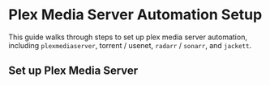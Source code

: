 # Plex Media Server Automation Setup

This guide walks through steps to set up plex media server automation, including
`plexmediaserver`, torrent / usenet, `radarr` / `sonarr`, and `jackett`.

## Set up Plex Media Server
